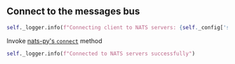 ## Connect to the messages bus

```python
self._logger.info(f"Connecting client to NATS servers: {self._config['servers']}...")
```

Invoke [nats-py's `connect`](https://github.com/nats-io/nats.py/blob/main/nats/aio/client.py) method

```python
self._logger.info(f"Connected to NATS servers successfully")
```